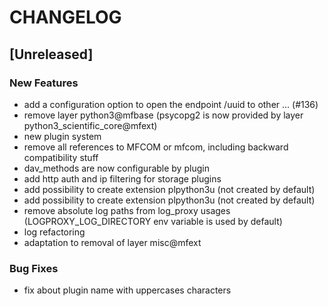 # CHANGELOG


## [Unreleased]

### New Features
- add a configuration option to open the endpoint /uuid to other … (#136)
- remove layer python3@mfbase (psycopg2 is now provided by layer python3_scientific_core@mfext)
- new plugin system
- remove all references to MFCOM or mfcom, including backward compatibility stuff
- dav_methods are now configurable by plugin
- add http auth and ip filtering for storage plugins
- add possibility to create extension plpython3u (not created by default)
- add possibility to create extension plpython3u (not created by default)
- remove absolute log paths from log_proxy usages (LOGPROXY_LOG_DIRECTORY env variable is used by default)
- log refactoring
- adaptation to removal of layer misc@mfext


### Bug Fixes
- fix about plugin name with uppercases characters





